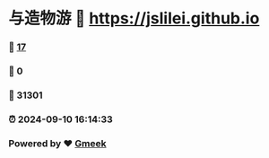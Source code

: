 # 与造物游 :link: https://jslilei.github.io 
### :page_facing_up: [17](https://jslilei.github.io/tag.html) 
### :speech_balloon: 0 
### :hibiscus: 31301 
### :alarm_clock: 2024-09-10 16:14:33 
### Powered by :heart: [Gmeek](https://github.com/Meekdai/Gmeek)
